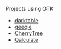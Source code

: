 Projects using GTK:

- [darktable](https://github.com/darktable-org/darktable)
- [geeqie](https://github.com/BestImageViewer/geeqie)
- [CherryTree](https://github.com/giuspen/cherrytree)
- [Qalculate](https://github.com/Qalculate/qalculate-gtk)
